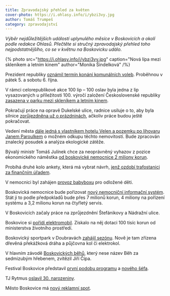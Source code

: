 ```yaml
---
title: Zpravodajský přehled za květen
cover-photo: https://i.ohlasy.info/i/ybzi3vy.jpg
author: Tomáš Trumpeš
category: zpravodajství
---
```


*Výběr nejdůležitějších událostí uplynulého měsíce v Boskovicích a okolí podle redakce Ohlasů. Přečtěte si stručný zpravodajský přehled toho nejpodstatnějšího, co se v květnu na Boskovicku událo.*

{% photo src="https://i.ohlasy.info/i/ybzi3vy.jpg" caption="Nová lípa mezi skleníkem a letním kinem" author="Monika Šindelková" /%}

Prezident republiky [oznámil termín konání komunálních voleb](http://www.ceskatelevize.cz/ct24/domaci/2487679-cesi-pujdou-k-urnam-zacatkem-rijna-prezident-urcil-termin-komunalnich-a-senatnich). Proběhnou v pátek 5. a sobotu 6. října.

V rámci celorepublikové akce 100 lip – 100 oslav byla jedna z lip vysazovaných u příležitosti 100. výročí založení Československé republiky [zasazena v parku mezi skleníkem a letním kinem](http://boskovice.cz/strom-republiky-vyroste-u-nbsp-skleniku/d-33420).

Pokračují práce na opravě Dukelské ulice, radnice usiluje o to, aby byla silnice [zprůjezdněna už o prázdninách](http://www.ohlasy.info/clanky/2018/05/rozhovor-hamalova.html), ačkoliv práce budou ještě pokračovat.

Vedení města [dále jedná s vlastníkem hotelu Velen a pozemku po lihovaru Janem Paroulkem](http://www.ohlasy.info/clanky/2018/05/z-radnice.html) o možném odkupu těchto nemovitostí. Bude zpracován znalecký posudek a analýza ekologické zátěže.

Bývalý ministr Tomáš Julínek chce za neoprávněný vyhazov z pozice ekonomického náměstka [od boskovické nemocnice 2 miliony korun](http://www.ohlasy.info/clanky/2018/05/julinek-soud.html).

Probíhá druhé kolo ankety, která má vybrat návrh, [jenž ozdobí trafostanici za finančním úřadem](http://www.ohlasy.info/clanky/2018/05/vyzdoba-trafa.html).

V nemocnici byl zahájen [provoz babyboxu](http://boskovice.cz/74-babybox-v-nbsp-nemocnici-boskovice/d-33468) pro odložené děti.

Boskovická nemocnice bude pořizovat [nový nemocniční informační systém](http://www.ohlasy.info/clanky/2018/05/z-radnice.html). Stát ji to podle předpokladů bude přes 7 milionů korun, 4 miliony na pořízení systému a 3,2 milionu korun na čtyřletý servis.

V Boskovicích začaly práce na zprůjezdnění Štefánikovy a Nádražní ulice.

Boskovice si [pořídí elektromobil](http://boskovice.cz/mesto-poridi-elektromobil/d-33383). Získalo na něj dotaci 100 tisíc korun od ministerstva životního prostředí.

Boskovický sportpark v Doubravách [zahájil sezónu](https://www.facebook.com/mestoboskovice/posts/1694291607320129). Nově je tam zřízena dřevěná překážková dráha a půjčovna kol či elektrokol.

V hlavním závodě [Boskovických běhů](http://boskovice.sportujsnami.cz/), který nese název Běh za sedmizubým hřebenem, zvítězil Jiří Čípa.

Festival Boskovice představil [první podobu programu](http://www.ohlasy.info/clanky/2018/05/pozvanka-festival.html) a [nového šéfa](http://www.ohlasy.info/clanky/2018/05/rozhovor-kocabek.html).

TJ Rytmus [oslavil 30. narozeniny](http://boskovice.cz/tj-rytmus-uz-ma-30/d-33433).

Město Boskovice má [nový reklamní spot](https://www.youtube.com/watch?v=tjdVXng7lkQ).
